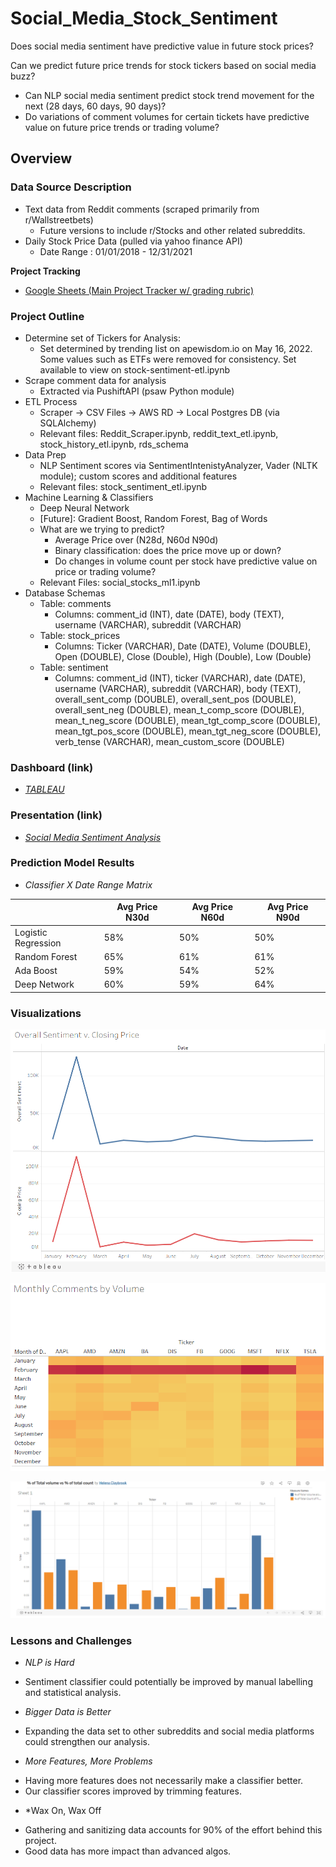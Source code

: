 # Social_Media_Stock_Sentiment
Does social media sentiment have predictive value in future stock prices?

Can we predict future price trends for stock tickers based on social media buzz?
  * Can NLP social media sentiment predict stock trend movement for the next (28 days, 60 days, 90 days)?
  * Do variations of comment volumes for certain tickets have predictive value on future price trends or trading volume?

## Overview

### Data Source Description
   * Text data from Reddit comments (scraped primarily from r/Wallstreetbets)
      * Future versions to include r/Stocks and other related subreddits.
   * Daily Stock Price Data (pulled via yahoo finance API)
      * Date Range : 01/01/2018 - 12/31/2021

**Project Tracking**
    
*  [Google Sheets (Main Project Tracker w/ grading rubric)](https://docs.google.com/spreadsheets/d/1JCo-vFEugonDY_eLBWxoHMpitbmhl6kYNvJa8xVJeWE/edit?usp=sharing)

### Project Outline
   * Determine set of Tickers for Analysis:
      * Set determined by trending list on apewisdom.io on May 16, 2022. Some values such as ETFs were removed for    consistency. Set available to view on stock-sentiment-etl.ipynb
   * Scrape comment data for analysis
      * Extracted via PushiftAPI (psaw Python module)
   * ETL Process
      * Scraper -> CSV Files -> AWS RD -> Local Postgres DB (via SQLAlchemy)
      * Relevant files: Reddit_Scraper.ipynb, reddit_text_etl.ipynb,  stock_history_etl.ipynb, rds_schema
   * Data Prep
      * NLP Sentiment scores via SentimentIntenistyAnalyzer, Vader (NLTK module); custom scores and additional features
      * Relevant files: stock_sentiment_etl.ipynb
   * Machine Learning & Classifiers
      * Deep Neural Network
      * [Future]: Gradient Boost, Random Forest, Bag of Words
      * What are we trying to predict?
          - Average Price over (N28d, N60d N90d)
          - Binary classification: does the price move up or down?
          - Do changes in volume count per stock have predictive value on price or trading volume? 
      * Relevant Files: social_stocks_ml1.ipynb
   * Database Schemas
      * Table: comments
        * Columns: comment_id (INT), date (DATE), body (TEXT), username (VARCHAR), subreddit (VARCHAR)
      * Table: stock_prices
        * Columns: Ticker (VARCHAR), Date (DATE), Volume (DOUBLE), Open (DOUBLE), Close (Double), High (Double), Low  (Double)
      * Table: sentiment
        * Columns: comment_id (INT), ticker (VARCHAR), date (DATE), username (VARCHAR), subreddit (VARCHAR), body (TEXT), overall_sent_comp (DOUBLE), overall_sent_pos (DOUBLE), overall_sent_neg (DOUBLE), mean_t_comp_score (DOUBLE), mean_t_neg_score (DOUBLE), mean_tgt_comp_score (DOUBLE), mean_tgt_pos_score (DOUBLE), mean_tgt_neg_score (DOUBLE), verb_tense (VARCHAR), mean_custom_score (DOUBLE)
  
### Dashboard (link)
   * [*TABLEAU*](https://public.tableau.com/app/profile/helena.claybrook/viz/StockSentimentsv2/Dashboard1?publish=yes)

### Presentation (link)
* [*Social Media Sentiment Analysis*](https://docs.google.com/presentation/d/1Xe5wgTKFCUUx9honSPuoJNbzzv6wYgwGQHg37Fkk51k/edit?usp=sharing)

### Prediction Model Results 
  * *Classifier X Date Range Matrix*


|                     |    Avg Price N30d   |    Avg Price N60d   |    Avg Price N90d   |
| ------------------- | ------------------- | ------------------- | ------------------- |
| Logistic Regression |         58%         |         50%         |          50%        |
| Random Forest       |         65%         |         61%         |          61%        |
| Ada Boost           |         59%         |         54%         |          52%        |
| Deep Network        |         60%         |         59%         |          64%        |  


### Visualizations
![Sentiment vs Closing Price](https://raw.githubusercontent.com/Dreski9000/Social_Media_Stock_Sentiment/main/Visualization/overallsentimentbyclosingprice.png)

![Comments by Volume Heatmap](https://raw.githubusercontent.com/Dreski9000/Social_Media_Stock_Sentiment/main/Visualization/monthlycommentsbyvolume.png)

![Comment Volume vs Trading Volume](https://raw.githubusercontent.com/Dreski9000/Social_Media_Stock_Sentiment/main/Visualization/%24oftotalvolumevstotalcount.png)

### Lessons and Challenges
* *NLP is Hard*
 - Sentiment classifier could potentially be improved by manual labelling and statistical analysis.
* *Bigger Data is Better*
 - Expanding the data set to other subreddits and social media platforms could strengthen our analysis.
* *More Features, More Problems*
 - Having more features does not necessarily make a classifier better.
 - Our classifier scores improved by trimming features.
* *Wax On, Wax Off
 - Gathering and sanitizing data accounts for 90% of the effort behind this project.
 - Good data has more impact than advanced algos.
